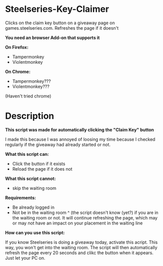# Steelseries-Key-Claimer
Clicks on the claim key button on a giveaway page on games.steelseries.com. Refreshes the page if it doesn't

**You need an browser Add-on that supports it**

**On Firefox:**
* Tampermonkey
* Violentmonkey

**On Chrome:**
* Tampermonkey???
* Violentmonkey???

(Haven't tried chrome)

# Description
**This script was made for automatically clicking the "Claim Key" button**

I made this because I was annoyed of loosing my time because I checked regularly if the giveaway had already started or not. 

**What this script can:**
* Click the button if it exists
* Reload the page if it does not

**What this script cannot:**
* skip the waiting room

**Requirements:**
* Be already logged in
* Not be in the waiting room ^ (the script doesn't know (yet?) if you are in the waiting room or not. It will continue refreshing the page, which may or may not have an impact on your placement in the waiting line

**How can you use this script:**

If you know Steelseries is doing a giveaway today, activate this acript. This way, you won't get into the waiting room. The script will then automatically refresh the page every 20 seconds and clikc the button when it appears. Just let your PC on.



